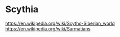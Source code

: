 # Scythia
https://en.wikipedia.org/wiki/Scytho-Siberian_world https://en.wikipedia.org/wiki/Sarmatians
